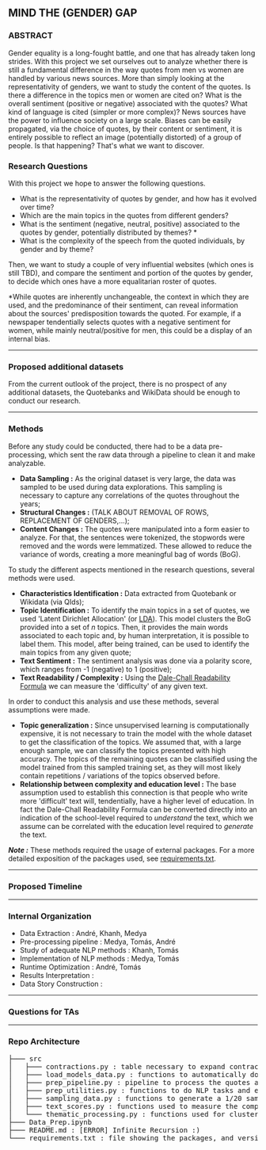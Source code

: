 ## MIND THE (GENDER) GAP

### ABSTRACT

Gender equality is a long-fought battle, and one that has already taken long strides. With this project we set ourselves out to analyze whether there is still a fundamental difference in the way quotes from men vs women are handled by various news sources. More than simply looking at the representativity of genders, we want to study the content of the quotes. Is there a difference in the topics men or women are cited on? What is the overall sentiment (positive or negative) associated with the quotes? What kind of language is cited (simpler or more complex)?
News sources have the power to influence society on a large scale. Biases can be easily propagated, via the choice of quotes, by their content or sentiment, it is entirely possible to reflect an image (potentially distorted) of a group of people. Is that happening? That's what we want to discover.

### Research Questions

With this project we hope to answer the following questions.

- What is the representativity of quotes by gender, and how has it evolved over time?
- Which are the main topics in the quotes from different genders?
- What is the sentiment (negative, neutral, positive) associated to the quotes by gender, potentially distributed by themes? *
- What is the complexity of the speech from the quoted individuals, by gender and by theme?

Then, we want to study a couple of very influential websites (which ones is still TBD), and compare the sentiment and portion of the quotes by gender, to decide which ones have a more equalitarian roster of quotes.

\*While quotes are inherently unchangeable, the context in which they are used, and the predominance of their sentiment, can reveal information about the sources' predisposition towards the quoted. For example, if a newspaper tendentially selects quotes with a negative sentiment for women, while mainly neutral/positive for men, this could be a display of an internal bias.

---

### Proposed additional datasets

From the current outlook of the project, there is no prospect of any additional datasets, the Quotebanks and WikiData should be enough to conduct our research.

---

### Methods

Before any study could be conducted, there had to be a data pre-processing, which sent the raw data through a pipeline to clean it and make analyzable.
- **Data Sampling :** As the original dataset is very large, the data was sampled to be used during data explorations. This sampling is necessary to capture any correlations of the quotes throughout the years;
- **Structural Changes :** (TALK ABOUT REMOVAL OF ROWS, REPLACEMENT OF GENDERS,...);
- **Content Changes :** The quotes were manipulated into a form easier to analyze. For that, the sentences were tokenized, the stopwords were removed and the words were lemmatized. These allowed to reduce the variance of words, creating a more meaningful bag of words (BoG).

To study the different aspects mentioned in the research questions, several methods were used.

- **Characteristics Identification :** Data extracted from Quotebank or Wikidata (via QIds);
- **Topic Identification :** To identify the main topics in a set of quotes, we used 'Latent Dirichlet Allocation' (or [LDA](https://en.wikipedia.org/wiki/Latent_Dirichlet_allocation)). This model clusters the BoG provided into a set of *n* topics. Then, it provides the main words associated to each topic and, by human interpretation, it is possible to label them. This model, after being trained, can be used to identify the main topics from any given quote;
- **Text Sentiment :** The sentiment analysis was done via a polarity score, which ranges from -1 (negative) to 1 (positive);
- **Text Readability / Complexity :** Using the [Dale-Chall Readability Formula](https://en.wikipedia.org/wiki/Dale%E2%80%93Chall_readability_formula) we can measure the 'difficulty' of any given text.

In order to conduct this analysis and use these methods, several assumptions were made. 

- **Topic generalization :** Since unsupervised learning is computationally expensive, it is not necessary to train the model with the whole dataset to get the classification of the topics. We assumed that, with a large enough sample, we can classify the topics presented with high accuracy. The topics of the remaining quotes can be classified using the model trained from this sampled training set, as they will most likely contain repetitions / variations of the topics observed before.
- **Relationship between complexity and education level :** The base assumption used to establish this connection is that people who write more 'difficult' text will, tendentially, have a higher level of education. In fact the Dale-Chall Readability Formula can be converted directly into an indication of the school-level required to *understand* the text, which we assume can be correlated with the education level required to *generate* the text.

**_Note :_** These methods required the usage of external packages. For a more detailed exposition of the packages used, see [requirements.txt](https://github.com/epfl-ada/ada-2021-project-madam/blob/main/requirements.txt).

---

### Proposed Timeline

---

### Internal Organization

- Data Extraction : André, Khanh, Medya
- Pre-processing pipeline : Medya, Tomás, André
- Study of adequate NLP methods : Khanh, Tomás
- Implementation of NLP methods : Medya, Tomás
- Runtime Optimization : André, Tomás
- Results Interpretation : 
- Data Story Construction : 

---

### Questions for TAs

---

### Repo Architecture
<pre>
├─── src
│   ├─── contractions.py : table necessary to expand contractions
│   ├─── load_models_data.py : functions to automatically download all packages from nltk and spacy
│   ├─── prep_pipeline.py : pipeline to process the quotes and create dataframe containing the features needed for analysis
│   ├─── prep_utilities.py : functions to do NLP tasks and engineer features for the dataset 
│   ├─── sampling_data.py : functions to generate a 1/20 sample of all the quotes
│   ├─── text_scores.py : functions used to measure the complexity of the quotes
│   └─── thematic_processing.py : functions used for clustering quotes by topics
├─── Data_Prep.ipynb
├─── README.md : [ERROR] Infinite Recursion :)
└─── requirements.txt : file showing the packages, and version, used
</pre>
